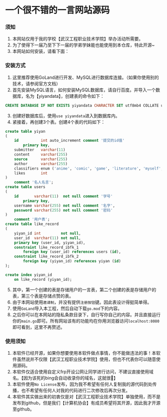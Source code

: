 # 一个很不错的一言网站源码

### 须知

1. 本网站仅用于我的学校【武汉工程职业技术学院】举办活动所需要。
2. 为了使得下一届乃至下下一届的学弟学妹能也能使用到本仓库，特此开源~
3. 本网站如何安装，请看下面：

### 安装方式

1. 这里推荐使用GoLand进行开发、MySQL进行数据库连接。（如果你使用别的技术，请参阅官方文档）
2. 首先安装MySQL语言，如何安装MySQL数据库，请自行百度。并导入一个数据库，名为【yiyandata】，创建表的命令如下：

```sql
CREATE DATABASE IF NOT EXISTS yiyandata CHARACTER SET utf8mb4 COLLATE utf8mb4_general_ci
```

3. 创建好数据库后，使用`use yiyandata`进入到数据库内。
4. 紧接着，再创建3个表。创建4个表的代码如下：

```sql
create table yiyan
(
    id          int auto_increment comment '提交的id值'
        primary key,
    submitter   varchar(11)                                                                                                          not null comment '提交者',
    content     varchar(255)                                                                                                         not null comment '名言',
    source      varchar(255)                                                                                                         not null comment '来源',
    author      varchar(255)                                                                                                         not null comment '作者',
    classifiers enum ('anime', 'comic', 'game', 'literature', 'myself', 'internet', 'other', 'video', 'poem', 'philosophy', 'funny') not null comment '分类',
    likes       int                                                                                                                  not null comment '点赞量'
)
    comment '名人名言';
create table users
(
    id       varchar(11)  not null comment '学号'
        primary key,
    username varchar(255) not null comment '名字',
    password varchar(255) not null comment '密码'
)
    comment '用户表';
create table like_record
(
    yiyan_id int         not null,
    user_id  varchar(11) not null,
    primary key (user_id, yiyan_id),
    constraint like_record_ibfk_1
        foreign key (user_id) references users (id),
    constraint like_record_ibfk_2
        foreign key (yiyan_id) references yiyan (id)
);

create index yiyan_id
    on like_record (yiyan_id);

```

5. 其中，第一个创建的表是存储用户的一言表，第二个创建的表是存储用户的表，第三个表是存储点赞的表。
6. 由于本网站使用`邀请制`，并没有提供`注册按钮`键。因此表设计得挺简单得。
7. 使用`GoLand`导入本工程，然后自动下载`go.mod`下的内容。
8. 之后你可以在本网站的隐私条款目录下，自行写你自己的内容。并且直接运行你的`main.go`即可。所有网站该有的功能均在你用浏览器访问`localhost:8080`即可看到，这里不再赘述。

### 使用须知

1. 本软件已经开源，如果你想要使用本软件做点事情，你不能做违法的事！本软件虽然说并不仅限【武汉工程职业技术学院】使用，但也不代表你可以随意使用源码。
2. 本软件仅适合使用自定义frp开设公网让同学进行访问，不建议直接使用域名。【因为该死的bing会自动收录你的域名，这就很💩】
3. 本软件使用`No License`发布，因为我不希望有任何人复制我的源代码到处传播，也不希望有任何人对我的代码进行二次修改后再次分发。
4. 本软件其实做出来的初衷仅是对【武汉工程职业技术学院】单独使用，而不是发布到github，但是我们【计算机协会】有成员希望将其开源，因此我才开源至github。
